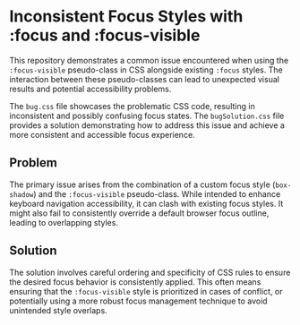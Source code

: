 # Inconsistent Focus Styles with :focus and :focus-visible

This repository demonstrates a common issue encountered when using the `:focus-visible` pseudo-class in CSS alongside existing `:focus` styles. The interaction between these pseudo-classes can lead to unexpected visual results and potential accessibility problems.

The `bug.css` file showcases the problematic CSS code, resulting in inconsistent and possibly confusing focus states.  The `bugSolution.css` file provides a solution demonstrating how to address this issue and achieve a more consistent and accessible focus experience.

## Problem
The primary issue arises from the combination of a custom focus style (`box-shadow`) and the `:focus-visible` pseudo-class. While intended to enhance keyboard navigation accessibility, it can clash with existing focus styles. It might also fail to consistently override a default browser focus outline, leading to overlapping styles.

## Solution
The solution involves careful ordering and specificity of CSS rules to ensure the desired focus behavior is consistently applied.  This often means ensuring that the `:focus-visible` style is prioritized in cases of conflict, or potentially using a more robust focus management technique to avoid unintended style overlaps.